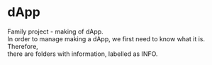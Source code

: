 # dApp
Family project - making of dApp. <br>
In order to manage making a dApp, we first need to know what it is. Therefore, <br>
there are folders with information, labelled as INFO. 
